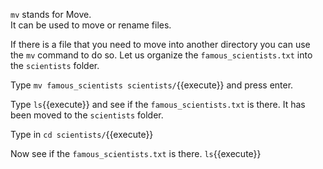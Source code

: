 `mv` stands for Move.  
It can be used to move or rename files.

If there is a file that you need to move into another directory you can use the `mv` command to do so. Let us organize the `famous_scientists.txt` into the `scientists` folder.  

Type `mv famous_scientists scientists/`{{execute}} and press enter.  

Type `ls`{{execute}} and see if the `famous_scientists.txt` is there. It has been moved to the `scientists` folder.  

Type in `cd scientists/`{{execute}}  

Now see if the `famous_scientists.txt` is there. `ls`{{execute}}
